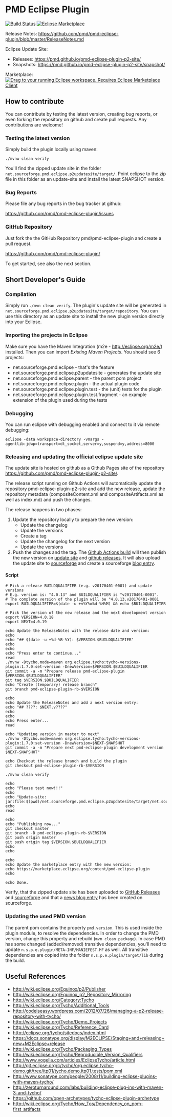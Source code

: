 # PMD Eclipse Plugin

[![Build Status](https://github.com/pmd/pmd-eclipse-plugin/workflows/build/badge.svg?branch=master)](https://github.com/pmd/pmd-eclipse-plugin/actions/?query=workflow%3Abuild+branch%3Amaster)
[![Eclipse Marketplace](https://img.shields.io/eclipse-marketplace/v/pmd-eclipse-plugin.svg)](https://marketplace.eclipse.org/content/pmd-eclipse-plugin)

Release Notes: <https://github.com/pmd/pmd-eclipse-plugin/blob/master/ReleaseNotes.md>

Eclipse Update Site:

*   Releases: <https://pmd.github.io/pmd-eclipse-plugin-p2-site/>
*   Snapshots: <https://pmd.github.io/pmd-eclipse-plugin-p2-site/snapshot/>

Marketplace: [![Drag to your running Eclipse workspace. Requires Eclipse Marketplace Client](https://marketplace.eclipse.org/sites/all/themes/solstice/public/images/marketplace/btn-install.png)](http://marketplace.eclipse.org/marketplace-client-intro?mpc_install=2755329)

## How to contribute

You can contribute by testing the latest version, creating bug reports, or even forking
the repository on github and create pull requests. Any contributions are welcome!


### Testing the latest version
Simply build the plugin locally using maven:

    ./mvnw clean verify

You'll find the zipped update site in the folder `net.sourceforge.pmd.eclipse.p2updatesite/target/`. Point eclipse to the zip file in this folder as an update-site and install the
latest SNAPSHOT version.


### Bug Reports

Please file any bug reports in the bug tracker at github:

<https://github.com/pmd/pmd-eclipse-plugin/issues>

### GitHub Repository

Just fork the the GitHub Repository pmd/pmd-eclipse-plugin and create a pull request.

<https://github.com/pmd/pmd-eclipse-plugin/>

To get started, see also the next section.


## Short Developer's Guide

### Compilation
Simply run `./mvn clean verify`. The plugin's update site will be generated in
`net.sourceforge.pmd.eclipse.p2updatesite/target/repository`. You can use this directory as
an update site to install the new plugin version directly into your Eclipse.

### Importing the projects in Eclipse
Make sure you have the Maven Integration (m2e - http://eclipse.org/m2e/) installed. Then you can
import *Existing Maven Projects*.
You should see 6 projects:

* net.sourceforge.pmd.eclipse - that's the feature
* net.sourceforge.pmd.eclipse.p2updatesite - generates the update site
* net.sourceforge.pmd.eclipse.parent - the parent pom project
* net.sourceforge.pmd.eclipse.plugin - the actual plugin code
* net.sourceforge.pmd.eclipse.plugin.test - the (unit) tests for the plugin
* net.sourceforge.pmd.eclipse.plugin.test.fragment - an example extension of the plugin used during the tests

### Debugging
You can run eclipse with debugging enabled and connect to it via remote debugging:

    eclipse -data workspace-directory -vmargs -agentlib:jdwp=transport=dt_socket,server=y,suspend=y,address=8000


### Releasing and updating the official eclipse update site

The update site is hosted on github as a Github Pages site of the repository
<https://github.com/pmd/pmd-eclipse-plugin-p2-site/>.

The release script running on Github Actions will automatically update the repository pmd-eclipse-plugin-p2-site and
add the new release, update the repository metadata (compositeContent.xml and compositeArtifacts.xml
as well as index.md) and push the changes.

The release happens in two phases:

1.  Update the repository locally to prepare the new version:
    *   Update the changelog
    *   Update the versions
    *   Create a tag
    *   Update the changelog for the next version
    *   Update the versions
2.  Push the changes and the tag. The [Github Actions build](https://github.com/pmd/pmd-eclipse-plugin/actions) will
    then publish the new version on [update site](https://github.com/pmd/pmd-eclipse-plugin-p2-site/) and
    [github releases](https://github.com/pmd/pmd-eclipse-plugin/releases). It will also upload the update site
    to [sourceforge](https://sourceforge.net/projects/pmd/files/pmd-eclipse/zipped/) and create a sourceforge
    [blog entry](https://sourceforge.net/p/pmd/news/).


#### Script

    # Pick a release BUILDQUALIFIER (e.g. v20170401-0001) and update versions
    # E.g. version is: "4.0.13" and BUILDQUALIFIER is "v20170401-0001".
    # The complete version of the plugin will be "4.0.13.v20170401-0001
    export BUILDQUALIFIER=$(date -u +v%Y%m%d-%H%M) && echo $BUILDQUALIFIER
    
    # Pick the version of the new release and the next development version
    export VERSION=4.0.18
    export NEXT=4.0.19
    
    echo Update the ReleaseNotes with the release date and version:
    echo 
    echo "## $(date -u +%d-%B-%Y): $VERSION.$BUILDQUALIFIER"
    echo
    echo
    echo "Press enter to continue..."
    read
    ./mvnw -Dtycho.mode=maven org.eclipse.tycho:tycho-versions-plugin:1.7.0:set-version -DnewVersion=$VERSION.$BUILDQUALIFIER
    git commit -a -m "Prepare release pmd-eclipse-plugin $VERSION.$BUILDQUALIFIER"
    git tag $VERSION.$BUILDQUALIFIER
    echo "Create (temporary) release branch"
    git branch pmd-eclipse-plugin-rb-$VERSION
    
    echo
    echo Update the ReleaseNotes and add a next version entry:
    echo "## ????: $NEXT.v????"
    echo
    echo
    echo Press enter...
    read
    
    echo "Updating version in master to next"
    ./mvnw -Dtycho.mode=maven org.eclipse.tycho:tycho-versions-plugin:1.7.0:set-version -DnewVersion=$NEXT-SNAPSHOT
    git commit -a -m "Prepare next pmd-eclipse-plugin development version $NEXT-SNAPSHOT"
    
    echo Checkout the release branch and build the plugin
    git checkout pmd-eclipse-plugin-rb-$VERSION
    
    ./mvnw clean verify
    
    echo
    echo "Please test now!!!"
    echo
    echo "Update-site: jar:file:$(pwd)/net.sourceforge.pmd.eclipse.p2updatesite/target/net.sourceforge.pmd.eclipse.p2updatesite-$VERSION.$BUILDQUALIFIER.zip!/"
    echo
    read
    
    echo
    echo "Publishing now..."
    git checkout master
    git branch -D pmd-eclipse-plugin-rb-$VERSION
    git push origin master
    git push origin tag $VERSION.$BUILDQUALIFIER
    echo
    echo
    
    echo
    echo Update the marketplace entry with the new version:
    echo https://marketplace.eclipse.org/content/pmd-eclipse-plugin
    echo
    
    echo Done.

Verify, that the zipped update site has been uploaded to
[GitHub Releases](https://github.com/pmd/pmd-eclipse-plugin/releases) and [sourceforge](https://pmd.github.io/pmd-eclipse-plugin-p2-site/)
and that a [news blog entry](https://sourceforge.net/p/pmd/news/) has been created on sourceforge.

### Updating the used PMD version
The parent pom contains the property `pmd.version`. This is used inside the plugin module, to resolve the dependencies.
In order to change the PMD version, change this property and rebuild (`mvn clean package`). In case PMD has some
changed (added/removed) transitive dependencies, you'll need to update `n.s.p.e.plugin/META-INF/MANIEFEST.MF` as well.
All transitive dependencies are copied into the folder `n.s.p.e.plugin/target/lib` during the build.


## Useful References

* <http://wiki.eclipse.org/Equinox/p2/Publisher>
* <http://wiki.eclipse.org/Equinox_p2_Repository_Mirroring>
* <http://wiki.eclipse.org/Category:Tycho>
* <http://wiki.eclipse.org/Tycho/Additional_Tools>
* <http://codeiseasy.wordpress.com/2012/07/26/managing-a-p2-release-repository-with-tycho/>
* <http://wiki.eclipse.org/Tycho/Demo_Projects>
* <http://wiki.eclipse.org/Tycho/Reference_Card>
* <http://eclipse.org/tycho/sitedocs/index.html>
* <https://docs.sonatype.org/display/M2ECLIPSE/Staging+and+releasing+new+M2Eclipse+release>
* <http://wiki.eclipse.org/Tycho/Packaging_Types>
* <http://wiki.eclipse.org/Tycho/Reproducible_Version_Qualifiers>
* <http://www.vogella.com/articles/EclipseTycho/article.html>
* <http://git.eclipse.org/c/tycho/org.eclipse.tycho-demo.git/tree/itp01/tycho.demo.itp01.tests/pom.xml>
* <http://www.sonatype.com/people/2008/11/building-eclipse-plugins-with-maven-tycho/>
* <http://zeroturnaround.com/labs/building-eclipse-plug-ins-with-maven-3-and-tycho/>
* <https://github.com/open-archetypes/tycho-eclipse-plugin-archetype>
* <http://wiki.eclipse.org/Tycho/How_Tos/Dependency_on_pom-first_artifacts>

